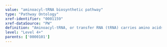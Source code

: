 ```yaml
---
value: "aminoacyl-tRNA biosynthetic pathway"
type: "Pathway Ontology"
xref-identifier: "0001159"
xref-dataSource: "PW"
definition: "Aminoacyl-tRNA, or transfer RNA (tRNA) carries amino acids to ribosomes and is part of the translation pathway. tRNAs are specific for the amino acids with which they are associated. Their synthesis involves adenylation of the amino acid followed by its transfer; both steps require ATP."
level: "Level 4+"
parents: ['0000101']
---
```

